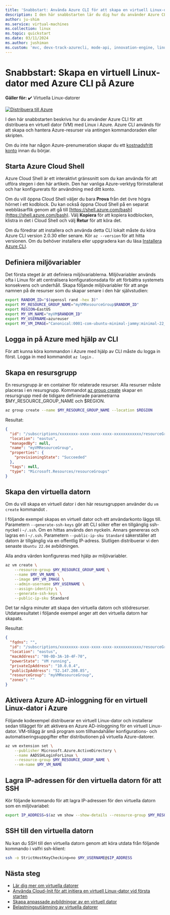 ```yaml
---
title: 'Snabbstart: Använda Azure CLI för att skapa en virtuell Linux-dator'
description: I den här snabbstarten lär du dig hur du använder Azure CLI för att skapa en virtuell Linux-dator
author: ju-shim
ms.service: virtual-machines
ms.collection: linux
ms.topic: quickstart
ms.date: 03/11/2024
ms.author: jushiman
ms.custom: 'mvc, devx-track-azurecli, mode-api, innovation-engine, linux-related-content'
---
```


# Snabbstart: Skapa en virtuell Linux-dator med Azure CLI på Azure

**Gäller för:** :heavy_check_mark: Virtuella Linux-datorer

[![Distribuera till Azure](https://aka.ms/deploytoazurebutton)](https://go.microsoft.com/fwlink/?linkid=2262692)

I den här snabbstarten beskrivs hur du använder Azure CLI för att distribuera en virtuell dator (VM) med Linux i Azure. Azure CLI används för att skapa och hantera Azure-resurser via antingen kommandoraden eller skripten.

Om du inte har någon Azure-prenumeration skapar du ett [kostnadsfritt konto](https://azure.microsoft.com/free/?WT.mc_id=A261C142F) innan du börjar.

## Starta Azure Cloud Shell

Azure Cloud Shell är ett interaktivt gränssnitt som du kan använda för att utföra stegen i den här artikeln. Den har vanliga Azure-verktyg förinstallerat och har konfigurerats för användning med ditt konto. 

Om du vill öppna Cloud Shell väljer du bara **Prova** från det övre högra hörnet i ett kodblock. Du kan också öppna Cloud Shell på en separat webbläsarflik genom att gå till [https://shell.azure.com/bash](https://shell.azure.com/bash). Välj **Kopiera** för att kopiera kodblocken, klistra in det i Cloud Shell och välj **Retur** för att köra det.

Om du föredrar att installera och använda detta CLI lokalt måste du köra Azure CLI version 2.0.30 eller senare. Kör `az --version` för att hitta versionen. Om du behöver installera eller uppgradera kan du läsa [Installera Azure CLI]( /cli/azure/install-azure-cli).

## Definiera miljövariabler

Det första steget är att definiera miljövariablerna. Miljövariabler används ofta i Linux för att centralisera konfigurationsdata för att förbättra systemets konsekvens och underhåll. Skapa följande miljövariabler för att ange namnen på de resurser som du skapar senare i den här självstudien:

```bash
export RANDOM_ID="$(openssl rand -hex 3)"
export MY_RESOURCE_GROUP_NAME="myVMResourceGroup$RANDOM_ID"
export REGION=EastUS
export MY_VM_NAME="myVM$RANDOM_ID"
export MY_USERNAME=azureuser
export MY_VM_IMAGE="Canonical:0001-com-ubuntu-minimal-jammy:minimal-22_04-lts-gen2:latest"
```

## Logga in på Azure med hjälp av CLI

För att kunna köra kommandon i Azure med hjälp av CLI måste du logga in först. Logga in med kommandot `az login` .

## Skapa en resursgrupp

En resursgrupp är en container för relaterade resurser. Alla resurser måste placeras i en resursgrupp. Kommandot [az group create](/cli/azure/group) skapar en resursgrupp med de tidigare definierade parametrarna $MY_RESOURCE_GROUP_NAME och $REGION.

```bash
az group create --name $MY_RESOURCE_GROUP_NAME --location $REGION
```

Resultat:

<!-- expected_similarity=0.3 -->
```json
{
  "id": "/subscriptions/xxxxxxxx-xxxx-xxxx-xxxx-xxxxxxxxxxxx/resourceGroups/myVMResourceGroup",
  "location": "eastus",
  "managedBy": null,
  "name": "myVMResourceGroup",
  "properties": {
    "provisioningState": "Succeeded"
  },
  "tags": null,
  "type": "Microsoft.Resources/resourceGroups"
}
```

## Skapa den virtuella datorn

Om du vill skapa en virtuell dator i den här resursgruppen använder du `vm create` kommandot . 

I följande exempel skapas en virtuell dator och ett användarkonto läggs till. Parametern `--generate-ssh-keys` gör att CLI söker efter en tillgänglig ssh-nyckel i `~/.ssh`. Om en hittas används den nyckeln. Annars genereras och lagras en i `~/.ssh`. Parametern `--public-ip-sku Standard` säkerställer att datorn är tillgänglig via en offentlig IP-adress. Slutligen distribuerar vi den senaste `Ubuntu 22.04` avbildningen.

Alla andra värden konfigureras med hjälp av miljövariabler.

```bash
az vm create \
    --resource-group $MY_RESOURCE_GROUP_NAME \
    --name $MY_VM_NAME \
    --image $MY_VM_IMAGE \
    --admin-username $MY_USERNAME \
    --assign-identity \
    --generate-ssh-keys \
    --public-ip-sku Standard
```

Det tar några minuter att skapa den virtuella datorn och stödresurser. Utdataresultatet i följande exempel anger att den virtuella datorn har skapats.

Resultat:
<!-- expected_similarity=0.3 -->
```json
{
  "fqdns": "",
  "id": "/subscriptions/xxxxxxxx-xxxx-xxxx-xxxx-xxxxxxxxxxxx/resourceGroups/myVMResourceGroup/providers/Microsoft.Compute/virtualMachines/myVM",
  "location": "eastus",
  "macAddress": "00-0D-3A-10-4F-70",
  "powerState": "VM running",
  "privateIpAddress": "10.0.0.4",
  "publicIpAddress": "52.147.208.85",
  "resourceGroup": "myVMResourceGroup",
  "zones": ""
}
```

## Aktivera Azure AD-inloggning för en virtuell Linux-dator i Azure

Följande kodexempel distribuerar en virtuell Linux-dator och installerar sedan tillägget för att aktivera en Azure AD-inloggning för en virtuell Linux-dator. VM-tillägg är små program som tillhandahåller konfigurations- och automatiseringsuppgifter efter distributionen på virtuella Azure-datorer.

```bash
az vm extension set \
    --publisher Microsoft.Azure.ActiveDirectory \
    --name AADSSHLoginForLinux \
    --resource-group $MY_RESOURCE_GROUP_NAME \
    --vm-name $MY_VM_NAME
```

## Lagra IP-adressen för den virtuella datorn för att SSH

Kör följande kommando för att lagra IP-adressen för den virtuella datorn som en miljövariabel:

```bash
export IP_ADDRESS=$(az vm show --show-details --resource-group $MY_RESOURCE_GROUP_NAME --name $MY_VM_NAME --query publicIps --output tsv)
```

## SSH till den virtuella datorn

<!--## Export the SSH configuration for use with SSH clients that support OpenSSH & SSH into the VM.
Log in to Azure Linux VMs with Azure AD supports exporting the OpenSSH certificate and configuration. That means you can use any SSH clients that support OpenSSH-based certificates to sign in through Azure AD. The following example exports the configuration for all IP addresses assigned to the VM:-->

<!--
```bash
yes | az ssh config --file ~/.ssh/config --name $MY_VM_NAME --resource-group $MY_RESOURCE_GROUP_NAME
```
-->

Nu kan du SSH till den virtuella datorn genom att köra utdata från följande kommando i valfri ssh-klient:

```bash
ssh -o StrictHostKeyChecking=no $MY_USERNAME@$IP_ADDRESS
```

## Nästa steg

* [Lär dig mer om virtuella datorer](../index.yml)
* [Använda Cloud-Init för att initiera en virtuell Linux-dator vid första starten](tutorial-automate-vm-deployment.md)
* [Skapa anpassade avbildningar av en virtuell dator](tutorial-custom-images.md)
* [Belastningsutjämning av virtuella datorer](../../load-balancer/quickstart-load-balancer-standard-public-cli.md)
